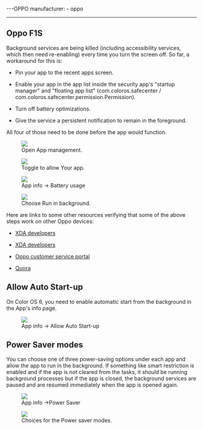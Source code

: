 ---OPPO
manufacturer: 
    - oppo

---

## Oppo F1S

Background services are being killed (including accessibility services, which then need re-enabling) every time you turn the screen off. So far, a workaround for this is:


* Pin your app to the recent apps screen.

* Enable your app in the app list inside the security app's "startup manager" and "floating app list" (com.coloros.safecenter / com.coloros.safecenter.permission.Permission).

* Turn off battery optimizations.

* Give the service a persistent notification to remain in the foreground.

All four of those need to be done before the app would function.

<div class="img-block">
  <figure>
    <img src="/assets/img/oppo/oppo_autolaunch1.jpg">
    <figcaption>Open App management.</figcaption>
  </figure>

  <figure>
    <img src="/assets/img/oppo/oppo_autolaunch2.jpg">
    <figcaption>Toggle to allow Your app.</figcaption>
  </figure>

</div>

<div class="img-block">
  <figure>
    <img src="/assets/img/oppo/oppo_background1.jpg">
    <figcaption>App info -> Battery usage</figcaption>
  </figure>

  <figure>
    <img src="/assets/img/oppo/oppo_background2.jpg">
    <figcaption>Choose Run in background.</figcaption>
  </figure>

</div>

Here are links to some other resources verifying that some of the above steps work on other Oppo devices:

* [XDA developers](https://forum.xda-developers.com/android/general/coloros-5-0-how-to-allow-apps-running-t3847738)

* [XDA developers](https://forum.xda-developers.com/find-X/help/killing-apps-screen-off-arghh-t3818105)

* [Oppo customer service portal](https://oppo-au.custhelp.com/app/answers/detail/a_id/1313/~/how-to-lock-applications-in-the-background%3F)

* [Quora](https://www.quora.com/How-do-you-add-apps-into-Whitelist-in-OPPO-F1s-phone)

## Allow Auto Start-up

On Color OS 6, you need to enable automatic start from the background in the App's info page.

<div class="img-block">
  <figure>
    <img src="/assets/img/oppo/oppo_autostart.jpg">
    <figcaption>App info -> Allow Auto Start-up</figcaption>
  </figure>

</div>

## Power Saver modes

You can choose one of three power-saving options under each app and allow the app to run in the background. If something like smart restriction is enabled and if the app is not cleared from the tasks, it should be running background processes but if the app is closed, the background services are paused and are resumed immediately when the app is opened again.

<div class="img-block">
  <figure>
    <img src="/assets/img/oppo/oppo_power_saver_1.jpg">
    <figcaption>App info ->Power Saver</figcaption>
  </figure>

  <figure>
    <img src="/assets/img/oppo/oppo_power_saver_2.jpg">
    <figcaption>Choices for the Power saver modes.</figcaption>
  </figure>

</div>
